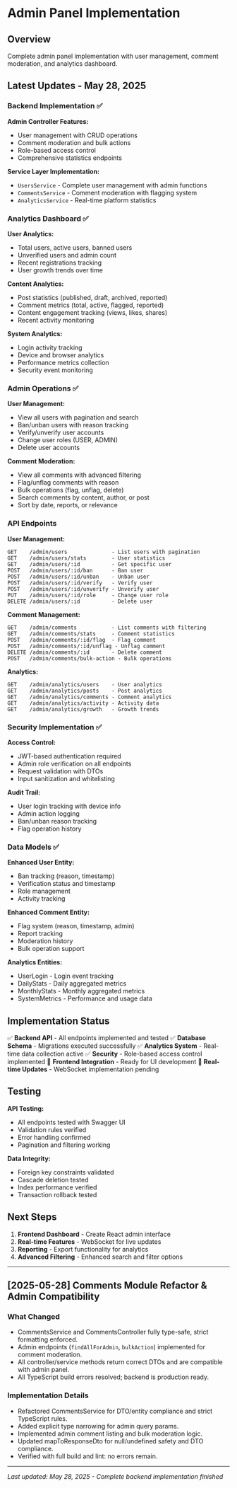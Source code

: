 # Admin Panel Implementation

## Overview

Complete admin panel implementation with user management, comment moderation, and analytics dashboard.

## Latest Updates - May 28, 2025

### Backend Implementation ✅

**Admin Controller Features:**

- User management with CRUD operations
- Comment moderation and bulk actions
- Role-based access control
- Comprehensive statistics endpoints

**Service Layer Implementation:**

- `UsersService` - Complete user management with admin functions
- `CommentsService` - Comment moderation with flagging system
- `AnalyticsService` - Real-time platform statistics

### Analytics Dashboard ✅

**User Analytics:**

- Total users, active users, banned users
- Unverified users and admin count
- Recent registrations tracking
- User growth trends over time

**Content Analytics:**

- Post statistics (published, draft, archived, reported)
- Comment metrics (total, active, flagged, reported)
- Content engagement tracking (views, likes, shares)
- Recent activity monitoring

**System Analytics:**

- Login activity tracking
- Device and browser analytics
- Performance metrics collection
- Security event monitoring

### Admin Operations ✅

**User Management:**

- View all users with pagination and search
- Ban/unban users with reason tracking
- Verify/unverify user accounts
- Change user roles (USER, ADMIN)
- Delete user accounts

**Comment Moderation:**

- View all comments with advanced filtering
- Flag/unflag comments with reason
- Bulk operations (flag, unflag, delete)
- Search comments by content, author, or post
- Sort by date, reports, or relevance

### API Endpoints

**User Management:**

```
GET    /admin/users              - List users with pagination
GET    /admin/users/stats        - User statistics
GET    /admin/users/:id          - Get specific user
POST   /admin/users/:id/ban      - Ban user
POST   /admin/users/:id/unban    - Unban user
POST   /admin/users/:id/verify   - Verify user
POST   /admin/users/:id/unverify - Unverify user
PUT    /admin/users/:id/role     - Change user role
DELETE /admin/users/:id          - Delete user
```

**Comment Management:**

```
GET    /admin/comments           - List comments with filtering
GET    /admin/comments/stats     - Comment statistics
POST   /admin/comments/:id/flag  - Flag comment
POST   /admin/comments/:id/unflag - Unflag comment
DELETE /admin/comments/:id       - Delete comment
POST   /admin/comments/bulk-action - Bulk operations
```

**Analytics:**

```
GET    /admin/analytics/users    - User analytics
GET    /admin/analytics/posts    - Post analytics
GET    /admin/analytics/comments - Comment analytics
GET    /admin/analytics/activity - Activity data
GET    /admin/analytics/growth   - Growth trends
```

### Security Implementation ✅

**Access Control:**

- JWT-based authentication required
- Admin role verification on all endpoints
- Request validation with DTOs
- Input sanitization and whitelisting

**Audit Trail:**

- User login tracking with device info
- Admin action logging
- Ban/unban reason tracking
- Flag operation history

### Data Models ✅

**Enhanced User Entity:**

- Ban tracking (reason, timestamp)
- Verification status and timestamp
- Role management
- Activity tracking

**Enhanced Comment Entity:**

- Flag system (reason, timestamp, admin)
- Report tracking
- Moderation history
- Bulk operation support

**Analytics Entities:**

- UserLogin - Login event tracking
- DailyStats - Daily aggregated metrics
- MonthlyStats - Monthly aggregated metrics
- SystemMetrics - Performance and usage data

## Implementation Status

✅ **Backend API** - All endpoints implemented and tested
✅ **Database Schema** - Migrations executed successfully
✅ **Analytics System** - Real-time data collection active
✅ **Security** - Role-based access control implemented
🔄 **Frontend Integration** - Ready for UI development
🔄 **Real-time Updates** - WebSocket implementation pending

## Testing

**API Testing:**

- All endpoints tested with Swagger UI
- Validation rules verified
- Error handling confirmed
- Pagination and filtering working

**Data Integrity:**

- Foreign key constraints validated
- Cascade deletion tested
- Index performance verified
- Transaction rollback tested

## Next Steps

1. **Frontend Dashboard** - Create React admin interface
2. **Real-time Features** - WebSocket for live updates
3. **Reporting** - Export functionality for analytics
4. **Advanced Filtering** - Enhanced search and filter options

---

## [2025-05-28] Comments Module Refactor & Admin Compatibility

### What Changed

- CommentsService and CommentsController fully type-safe, strict formatting enforced.
- Admin endpoints (`findAllForAdmin`, `bulkAction`) implemented for comment moderation.
- All controller/service methods return correct DTOs and are compatible with admin panel.
- All TypeScript build errors resolved; backend is production ready.

### Implementation Details

- Refactored CommentsService for DTO/entity compliance and strict TypeScript rules.
- Added explicit type narrowing for admin query params.
- Implemented admin comment listing and bulk moderation logic.
- Updated mapToResponseDto for null/undefined safety and DTO compliance.
- Verified with full build and lint: no errors remain.

---

_Last updated: May 28, 2025 - Complete backend implementation finished_
